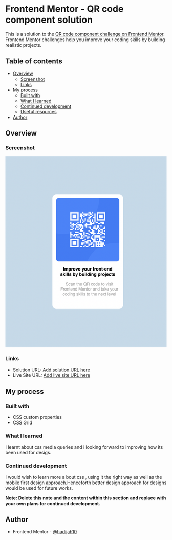 # Frontend Mentor - QR code component solution

This is a solution to the [QR code component challenge on Frontend Mentor](https://www.frontendmentor.io/challenges/qr-code-component-iux_sIO_H). Frontend Mentor challenges help you improve your coding skills by building realistic projects. 

## Table of contents

- [Overview](#overview)
  - [Screenshot](#screenshot)
  - [Links](#links)
- [My process](#my-process)
  - [Built with](#built-with)
  - [What I learned](#what-i-learned)
  - [Continued development](#continued-development)
  - [Useful resources](#useful-resources)
- [Author](#author)

## Overview

### Screenshot

![QR Code Screenshot](QR-Code%20Component.png)

### Links

- Solution URL: [Add solution URL here](https://your-solution-url.com)
- Live Site URL: [Add live site URL here](https://your-live-site-url.com)

## My process

### Built with

- CSS custom properties
- CSS Grid

### What I learned

I learnt about css media queries and i looking forward to improving how its been used for desigs.

### Continued development

I would wish to learn more a bout css , using it the right way as well as the mobile first design approach.Henceforth better design approach for designs would be used for future works.

**Note: Delete this note and the content within this section and replace with your own plans for continued development.**

## Author

- Frontend Mentor - [@hadijah10](https://www.frontendmentor.io/profile/hadijah10)


